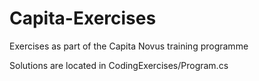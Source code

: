 # Capita-Exercises
Exercises as part of the Capita Novus training programme

Solutions are located in CodingExercises/Program.cs
